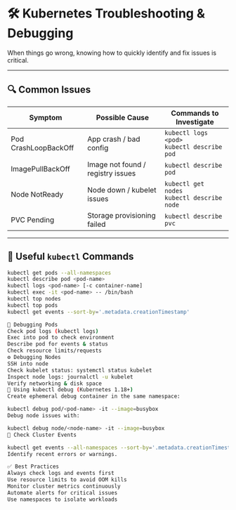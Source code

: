 # 🛠 Kubernetes Troubleshooting & Debugging

When things go wrong, knowing how to quickly identify and fix issues is critical.

---

## 🔍 Common Issues

| Symptom                 | Possible Cause                     | Commands to Investigate                          |
|-------------------------|----------------------------------|-------------------------------------------------|
| Pod CrashLoopBackOff     | App crash / bad config            | `kubectl logs <pod>`<br>`kubectl describe pod`  |
| ImagePullBackOff         | Image not found / registry issues | `kubectl describe pod`                           |
| Node NotReady            | Node down / kubelet issues        | `kubectl get nodes`<br>`kubectl describe node`  |
| PVC Pending              | Storage provisioning failed       | `kubectl describe pvc`                           |

---

## 🧰 Useful `kubectl` Commands

```bash
kubectl get pods --all-namespaces
kubectl describe pod <pod-name>
kubectl logs <pod-name> [-c container-name]
kubectl exec -it <pod-name> -- /bin/bash
kubectl top nodes
kubectl top pods
kubectl get events --sort-by='.metadata.creationTimestamp'

🐞 Debugging Pods
Check pod logs (kubectl logs)
Exec into pod to check environment
Describe pod for events & status
Check resource limits/requests
⚙️ Debugging Nodes
SSH into node
Check kubelet status: systemctl status kubelet
Inspect node logs: journalctl -u kubelet
Verify networking & disk space
🔧 Using kubectl debug (Kubernetes 1.18+)
Create ephemeral debug container in the same namespace:

kubectl debug pod/<pod-name> -it --image=busybox
Debug node issues with:

kubectl debug node/<node-name> -it --image=busybox
📄 Check Cluster Events

kubectl get events --all-namespaces --sort-by='.metadata.creationTimestamp'
Identify recent errors or warnings.

✅ Best Practices
Always check logs and events first
Use resource limits to avoid OOM kills
Monitor cluster metrics continuously
Automate alerts for critical issues
Use namespaces to isolate workloads


